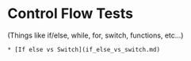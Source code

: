 # Control Flow Tests
(Things like if/else, while, for, switch, functions, etc...)

    * [If else vs Switch](if_else_vs_switch.md)
